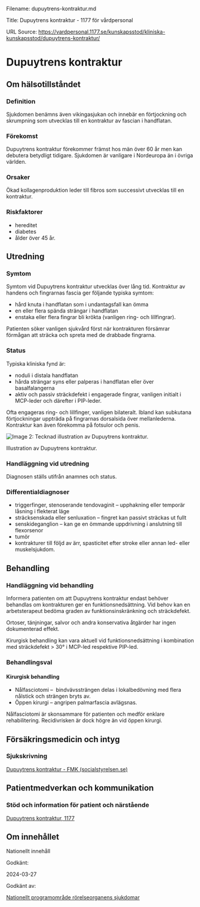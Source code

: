 Filename: dupuytrens-kontraktur.md

Title: Dupuytrens kontraktur - 1177 för vårdpersonal

URL Source: https://vardpersonal.1177.se/kunskapsstod/kliniska-kunskapsstod/dupuytrens-kontraktur/

Dupuytrens kontraktur
=====================

Om hälsotillståndet
-------------------

### Definition

Sjukdomen benämns även vikingasjukan och innebär en förtjockning och skrumpning som utvecklas till en kontraktur av fascian i handflatan.

### Förekomst

Dupuytrens kontraktur förekommer främst hos män över 60 år men kan debutera betydligt tidigare. Sjukdomen är vanligare i Nordeuropa än i övriga världen.

### Orsaker

Ökad kollagenproduktion leder till fibros som successivt utvecklas till en kontraktur.

### Riskfaktorer

*   hereditet
*   diabetes 
*   ålder över 45 år.

Utredning
---------

### Symtom

Symtom vid Dupuytrens kontraktur utvecklas över lång tid. Kontraktur av handens och fingrarnas fascia ger följande typiska symtom:

*   hård knuta i handflatan som i undantagsfall kan ömma
*   en eller flera spända strängar i handflatan
*   enstaka eller flera fingrar bli krökta (vanligen ring- och lillfingrar).

Patienten söker vanligen sjukvård först när kontrakturen försämrar förmågan att sträcka och spreta med de drabbade fingrarna.

### Status

Typiska kliniska fynd är:

*   noduli i distala handflatan
*   hårda strängar syns eller palperas i handflatan eller över basalfalangerna
*   aktiv och passiv sträckdefekt i engagerade fingrar, vanligen initialt i MCP-leder och därefter i PIP-leder. 

Ofta engageras ring- och lillfinger, vanligen bilateralt. Ibland kan subkutana förtjockningar uppträda på fingrarnas dorsalsida över mellanlederna. Kontraktur kan även förekomma på fotsulor och penis.

![Image 2: Tecknad illustration av Dupuytrens kontraktur.](https://vardpersonal.1177.se/contentassets/7b3b780bcaa84c078a360dbe1464b44a/ill-av-dupuytrens-kontraktur.png?saved=2024-09-10+10:48&preset=low-res)

Illustration av Dupuytrens kontraktur.

### Handläggning vid utredning

Diagnosen ställs utifrån anamnes och status.

### Differentialdiagnoser

*   triggerfinger, stenoserande tendovaginit – upphakning eller temporär låsning i flekterat läge
*   sträcksenskada eller senluxation – fingret kan passivt sträckas ut fullt
*   senskideganglion – kan ge en ömmande uppdrivning i anslutning till flexorsenor
*   tumör 
*   kontrakturer till följd av ärr, spasticitet efter stroke eller annan led- eller muskelsjukdom.

Behandling
----------

### Handläggning vid behandling

Informera patienten om att Dupuytrens kontraktur endast behöver behandlas om kontrakturen ger en funktionsnedsättning. Vid behov kan en arbetsterapeut bedöma graden av funktionsinskränkning och sträckdefekt.

Ortoser, tänjningar, salvor och andra konservativa åtgärder har ingen dokumenterad effekt.

Kirurgisk behandling kan vara aktuell vid funktionsnedsättning i kombination med sträckdefekt \> 30° i MCP-led respektive PIP-led.

### Behandlingsval

#### Kirurgisk behandling

*   Nålfasciotomi –  bindvävssträngen delas i lokalbedövning med flera nålstick och strängen bryts av.
*   Öppen kirurgi – angripen palmarfascia avlägsnas.

Nålfasciotomi är skonsammare för patienten och medför enklare rehabilitering. Recidivrisken är dock högre än vid öppen kirurgi.

Försäkringsmedicin och intyg
----------------------------

### Sjukskrivning

[Dupuytrens kontraktur - FMK (socialstyrelsen.se)](https://forsakringsmedicin.socialstyrelsen.se/beslutsstod-for-diagnoser/diagnoser/rorelseorganens-sjukdomar/dupuytrenskontraktur/)

Patientmedverkan och kommunikation
----------------------------------

### Stöd och information för patient och närstående

[Dupuytrens kontraktur, 1177](https://www.1177.se/sjukdomar--besvar/skelett-leder-och-muskler/armar-och-hander/dupuytrens-kontraktur/)

Om innehållet
-------------

Nationellt innehåll

Godkänt:

2024-03-27

Godkänt av:

[Nationellt programområde rörelseorganens sjukdomar](https://kunskapsstyrningvard.se/kunskapsstyrningvard/programomradenochsamverkansgrupper/nationellaprogramomraden/npororelseorganenssjukdomar.56460.html)

